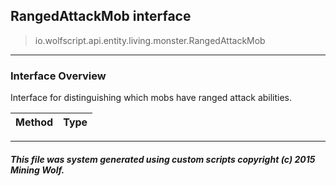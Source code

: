 ## RangedAttackMob __interface__

>io.wolfscript.api.entity.living.monster.RangedAttackMob

---

### Interface Overview

Interface for distinguishing which mobs have ranged attack abilities.

Method | Type   
--- | :--- 



---



##### This file was system generated using custom scripts copyright (c) 2015 Mining Wolf.
	

